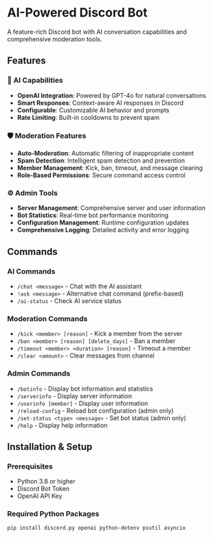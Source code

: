 # AI-Powered Discord Bot

A feature-rich Discord bot with AI conversation capabilities and comprehensive moderation tools.

## Features

### 🤖 AI Capabilities
- **OpenAI Integration**: Powered by GPT-4o for natural conversations
- **Smart Responses**: Context-aware AI responses in Discord
- **Configurable**: Customizable AI behavior and prompts
- **Rate Limiting**: Built-in cooldowns to prevent spam

### 🛡️ Moderation Features
- **Auto-Moderation**: Automatic filtering of inappropriate content
- **Spam Detection**: Intelligent spam detection and prevention
- **Member Management**: Kick, ban, timeout, and message clearing
- **Role-Based Permissions**: Secure command access control

### ⚙️ Admin Tools
- **Server Management**: Comprehensive server and user information
- **Bot Statistics**: Real-time bot performance monitoring
- **Configuration Management**: Runtime configuration updates
- **Comprehensive Logging**: Detailed activity and error logging

## Commands

### AI Commands
- `/chat <message>` - Chat with the AI assistant
- `!ask <message>` - Alternative chat command (prefix-based)
- `/ai-status` - Check AI service status

### Moderation Commands
- `/kick <member> [reason]` - Kick a member from the server
- `/ban <member> [reason] [delete_days]` - Ban a member
- `/timeout <member> <duration> [reason]` - Timeout a member
- `/clear <amount>` - Clear messages from channel

### Admin Commands
- `/botinfo` - Display bot information and statistics
- `/serverinfo` - Display server information
- `/userinfo [member]` - Display user information
- `/reload-config` - Reload bot configuration (admin only)
- `/set-status <type> <message>` - Set bot status (admin only)
- `/help` - Display help information

## Installation & Setup

### Prerequisites
- Python 3.8 or higher
- Discord Bot Token
- OpenAI API Key

### Required Python Packages
```bash
pip install discord.py openai python-dotenv psutil asyncio

